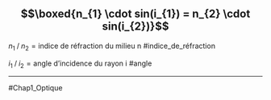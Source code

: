 ## $$\boxed{n_{1} \cdot sin(i_{1}) = n_{2} \cdot sin(i_{2})}$$

$n_{1}\; / \;n_2 = \text{indice de réfraction du milieu n}$ #indice_de_réfraction

$i_{1}\; / \;i_2 = \text{angle d'incidence du rayon i}$ #angle
___
#Chap1_Optique 